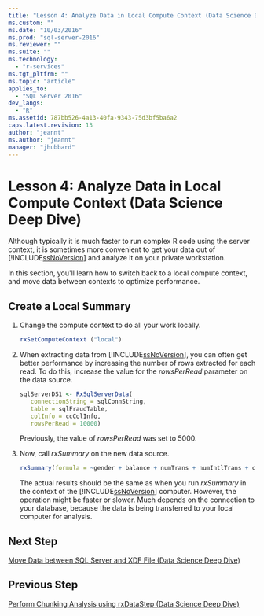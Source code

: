 ```yaml
---
title: "Lesson 4: Analyze Data in Local Compute Context (Data Science Deep Dive) | Microsoft Docs"
ms.custom: ""
ms.date: "10/03/2016"
ms.prod: "sql-server-2016"
ms.reviewer: ""
ms.suite: ""
ms.technology: 
  - "r-services"
ms.tgt_pltfrm: ""
ms.topic: "article"
applies_to: 
  - "SQL Server 2016"
dev_langs: 
  - "R"
ms.assetid: 787bb526-4a13-40fa-9343-75d3bf5ba6a2
caps.latest.revision: 13
author: "jeannt"
ms.author: "jeannt"
manager: "jhubbard"
---
```

# Lesson 4: Analyze Data in Local Compute Context (Data Science Deep Dive)
Although typically it is much faster to run complex R code using the server context, it is sometimes more convenient to get your data out of [!INCLUDE[ssNoVersion](../../includes/ssnoversion-md.md)] and analyze it on your private workstation.  
  
In this section, you'll learn how to switch back to a local compute context, and move data between contexts to optimize performance.  
  
## Create a Local Summary  
  
1.  Change the compute context to do all your work locally.  
  
    ```R  
    rxSetComputeContext ("local")    
    ```  
  
2.  When extracting data from [!INCLUDE[ssNoVersion](../../includes/ssnoversion-md.md)], you can often get better performance by increasing the number of rows extracted for each read.  To do this, increase the value for the *rowsPerRead* parameter on the data source.  
  
    ```R  
    sqlServerDS1 <- RxSqlServerData(  
       connectionString = sqlConnString,        
       table = sqlFraudTable,   
       colInfo = ccColInfo,   
       rowsPerRead = 10000)  
    ```  
  
    Previously, the value of *rowsPerRead* was set to 5000.  
  
3.  Now, call *rxSummary* on the new data source.  
  
    ```R  
    rxSummary(formula = ~gender + balance + numTrans + numIntlTrans + creditLine, data = sqlServerDS1)    
    ```  
  
    The actual results should be the same as when you run *rxSummary* in the context of the [!INCLUDE[ssNoVersion](../../includes/ssnoversion-md.md)] computer.  However, the operation might be faster or slower. Much depends on the connection to your database, because the data is being transferred to your local computer for analysis.  
  

## Next  Step  
[Move Data between SQL Server and XDF File &#40;Data Science Deep Dive&#41;](../../advanced-analytics/r-services/lesson-4-1-move-data-between-sql-server-and-xdf-file.md)  
  
## Previous Step  
[Perform Chunking Analysis using rxDataStep &#40;Data Science Deep Dive&#41;](../../advanced-analytics/r-services/lesson-3-3-perform-chunking-analysis-using-rxdatastep.md)  
  
  
  

